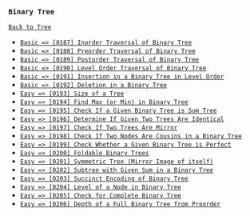 ### `Binary Tree`

[`Back to Tree`](../16-tree.md)

* [`Basic => [0187] Inorder Traversal of Binary Tree`]()
* [`Basic => [0188] Preorder Traversal of Binary Tree`]()
* [`Basic => [0189] Postorder Traversal of Binary Tree`]()
* [`Basic => [0190] Level Order Traversal of Binary Tree`]()
* [`Basic => [0191] Insertion in a Binary Tree in Level Order`]()
* [`Basic => [0192] Deletion in a Binary Tree`]()
* [`Easy => [0193] Size of a Tree`]()
* [`Easy => [0194] Find Max (or Min) in Binary Tree`]()
* [`Easy => [0195] Check If a Given Binary Tree is Sum Tree`]()
* [`Easy => [0196] Determine If Given Two Trees Are Identical`]()
* [`Easy => [0197] Check If Two Trees Are Mirror`]()
* [`Easy => [0198] Check If Two Nodes Are Cousins in a Binary Tree`]()
* [`Easy => [0199] Check Whether a Given Binary Tree is Perfect`]()
* [`Easy => [0200] Foldable Binary Trees`]()
* [`Easy => [0201] Symmetric Tree (Mirror Image of itself)`]()
* [`Easy => [0202] Subtree with Given Sum in a Binary Tree`]()
* [`Easy => [0203] Succinct Encoding of Binary Tree`]()
* [`Easy => [0204] Level of a Node in Binary Tree`]()
* [`Easy => [0205] Check for Complete Binary Tree`]()
* [`Easy => [0206] Depth of a Full Binary Tree from Preorder`]()

